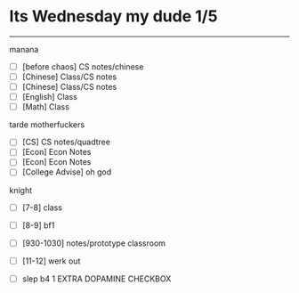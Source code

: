 # Its Wednesday my dude 1/5
---
manana
- [ ] [before chaos] CS notes/chinese
- [ ] [Chinese] Class/CS notes
- [ ] [Chinese] Class/CS notes
- [ ] [English] Class
- [ ] [Math] Class

tarde motherfuckers
- [ ] [CS] CS notes/quadtree
- [ ] [Econ] Econ Notes
- [ ] [Econ] Econ Notes
- [ ] [College Advise] oh god

knight
- [ ] [7-8] class
- [ ] [8-9] bf1
- [ ] [930-1030] notes/prototype classroom
- [ ] [11-12] werk out 
- [ ] slep b4 1 EXTRA DOPAMINE CHECKBOX


